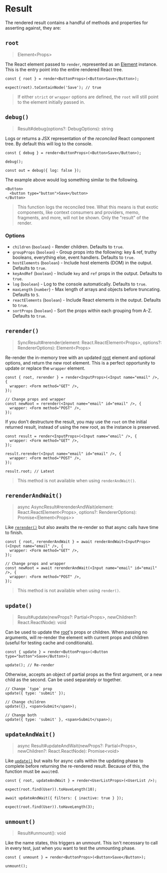 # Result

The rendered result contains a handful of methods and properties for asserting against, they are:

## `root`

> Element\<Props>

The React element passed to `render`, represented as an [Element](./element.md) instance. This is
the entry point into the entire rendered React tree.

```tsx
const { root } = render<ButtonProps>(<Button>Save</Button>);

expect(root).toContainNode('Save'); // true
```

> If either `strict` or `wrapper` options are defined, the `root` will still point to the element
> initially passed in.

## `debug()`

> Result#debug(options?: DebugOptions): string

Logs or returns a JSX representation of the _reconciled_ React component tree. By default this will
log to the console.

```tsx
const { debug } = render<ButtonProps>(<Button>Save</Button>);

debug();

const out = debug({ log: false });
```

The example above would log something similar to the following.

```tsx
<Button>
  <button type="button">Save</button>
</Button>
```

> This function logs the reconciled tree. What this means is that exotic components, like context
> consumers and providers, memo, fragments, and more, will not be shown. Only the "result" of the
> render.

### Options

- `children` (`boolean`) - Render children. Defaults to `true`.
- `groupProps` (`boolean`) - Group props into the following: key & ref, truthy booleans, everything
  else, event handlers. Defaults to `true`.
- `hostElements` (`boolean`) - Include host elements (DOM) in the output. Defaults to `true`.
- `keyAndRef` (`boolean`) - Include `key` and `ref` props in the output. Defaults to `true`.
- `log` (`boolean`) - Log to the console automatically. Defaults to `true`.
- `maxLength` (`number`) - Max length of arrays and objects before truncating. Defaults to `5`.
- `reactElements` (`boolean`) - Include React elements in the output. Defaults to `true`.
- `sortProps` (`boolean`) - Sort the props within each grouping from A-Z. Defaults to `true`.

## `rerender()`

> SyncResult#rerender(element: React.ReactElement\<Props>, options?: RendererOptions):
> Element\<Props>

Re-render the in-memory tree with an updated [root](#root) element and optional options, and return
the new root element. This is a perfect opportunity to update or replace the `wrapper` element.

```tsx
const { root, rerender } = render<InputProps>(<Input name="email" />, {
  wrapper: <Form method="GET" />,
});

// Change props and wrapper
const newRoot = rerender(<Input name="email" id="email" />, {
  wrapper: <Form method="POST" />,
});
```

If you don't destructure the result, you may use the `root` on the initial returned result, instead
of using the new root, as the instance is preserved.

```tsx
const result = render<InputProps>(<Input name="email" />, {
  wrapper: <Form method="GET" />,
});

result.rerender(<Input name="email" id="email" />, {
  wrapper: <Form method="POST" />,
});

result.root; // Latest
```

> This method is not available when using `renderAndWait()`.

## `rerenderAndWait()`

> async AsyncResult#rerenderAndWait(element: React.ReactElement\<Props>, options?: RendererOptions):
> Promise\<Element\<Props>>

Like [`rerender()`](#rerender) but also awaits the re-render so that async calls have time to
finish.

```tsx
const { root, rerenderAndWait } = await renderAndWait<InputProps>(<Input name="email" />, {
  wrapper: <Form method="GET" />,
});

// Change props and wrapper
const newRoot = await rerenderAndWait(<Input name="email" id="email" />, {
  wrapper: <Form method="POST" />,
});
```

> This method is not available when using `render()`.

## `update()`

> Result#update(newProps?: Partial\<Props>, newChildren?: React.ReactNode): void

Can be used to update the [root](#root)'s props or children. When passing no arguments, will
re-render the element with current props and children (useful for testing cache and conditionals).

```tsx
const { update } = render<ButtonProps>(<Button type="button">Save</Button>);

update(); // Re-render
```

Otherwise, accepts an object of partial props as the first argument, or a new child as the second.
Can be used separately or together.

```tsx
// Change `type` prop
update({ type: 'submit' });

// Change children
update({}, <span>Submit</span>);

// Change both
update({ type: 'submit' }, <span>Submit</span>);
```

## `updateAndWait()`

> async Result#updateAndWait(newProps?: Partial\<Props>, newChildren?: React.ReactNode):
> Promise\<void>

Like [`update()`](#update) but waits for async calls within the updating phase to complete before
returning the re-rendered result. Because of this, the function must be `await`ed.

```tsx
const { root, updateAndWait } = render<UserListProps>(<UserList />);

expect(root.find(User)).toHaveLength(10);

await updateAndWait({ filters: { inactive: true } });

expect(root.find(User)).toHaveLength(3);
```

## `unmount()`

> Result#unmount(): void

Like the name states, this triggers an unmount. This isn't necessary to call in every test, just
when you want to test the unmounting phase.

```tsx
const { unmount } = render<ButtonProps>(<Button>Save</Button>);

unmount();
```
